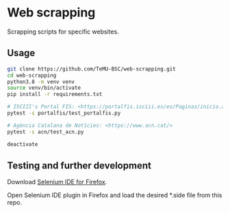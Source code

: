 # Web scrapping

Scrapping scripts for specific websites.

## Usage

```bash
git clone https://github.com/TeMU-BSC/web-scrapping.git
cd web-scrapping
python3.8 -m venv venv
source venv/bin/activate
pip install -r requirements.txt

# ISCIII's Portal FIS: <https://portalfis.isciii.es/es/Paginas/inicio.aspx>
pytest -s portalfis/test_portalfis.py

# Agència Catalana de Notícies: <https://www.acn.cat/>
pytest -s acn/test_acn.py

deactivate
```

## Testing and further development

Download [Selenium IDE for Firefox](https://addons.mozilla.org/en-US/firefox/addon/selenium-ide/).

Open Selenium IDE plugin in Firefox and load the desired *.side file from this repo.
